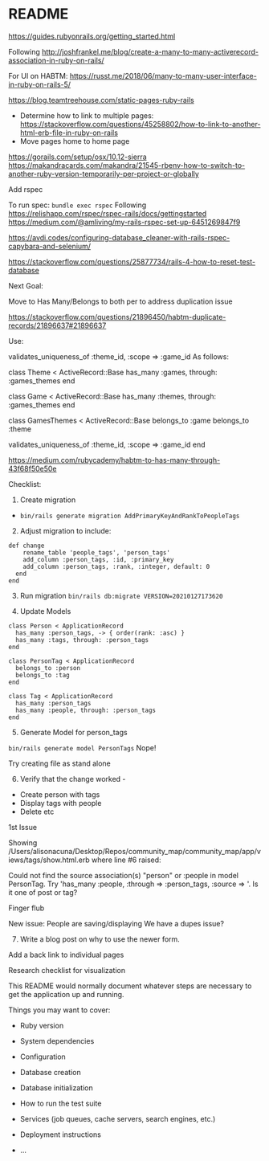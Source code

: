 # README

https://guides.rubyonrails.org/getting_started.html


Following http://joshfrankel.me/blog/create-a-many-to-many-activerecord-association-in-ruby-on-rails/

For UI on HABTM: https://russt.me/2018/06/many-to-many-user-interface-in-ruby-on-rails-5/

https://blog.teamtreehouse.com/static-pages-ruby-rails


- Determine how to link to multiple pages: https://stackoverflow.com/questions/45258802/how-to-link-to-another-html-erb-file-in-ruby-on-rails
- Move pages home to home page


https://gorails.com/setup/osx/10.12-sierra
https://makandracards.com/makandra/21545-rbenv-how-to-switch-to-another-ruby-version-temporarily-per-project-or-globally

Add rspec

To run spec: `bundle exec rspec`
Following https://relishapp.com/rspec/rspec-rails/docs/gettingstarted
https://medium.com/@amliving/my-rails-rspec-set-up-6451269847f9

https://avdi.codes/configuring-database_cleaner-with-rails-rspec-capybara-and-selenium/

https://stackoverflow.com/questions/25877734/rails-4-how-to-reset-test-database

Next Goal:

Move to Has Many/Belongs to both per to address duplication issue

https://stackoverflow.com/questions/21896450/habtm-duplicate-records/21896637#21896637

Use:

validates_uniqueness_of :theme_id, :scope => :game_id
As follows:

class Theme < ActiveRecord::Base
  has_many :games, through: :games_themes
end

class Game < ActiveRecord::Base
  has_many :themes, through: :games_themes
end

class GamesThemes < ActiveRecord::Base
  belongs_to :game
  belongs_to :theme

  validates_uniqueness_of :theme_id, :scope => :game_id
end

https://medium.com/rubycademy/habtm-to-has-many-through-43f68f50e50e

Checklist:

1. Create migration
- `bin/rails generate migration AddPrimaryKeyAndRankToPeopleTags`
2. Adjust migration to include:
```
def change
    rename_table 'people_tags', 'person_tags'
    add_column :person_tags, :id, :primary_key
    add_column :person_tags, :rank, :integer, default: 0
  end
end  
```  
3. Run migration `bin/rails db:migrate VERSION=20210127173620`

4. Update Models

```
class Person < ApplicationRecord
  has_many :person_tags, -> { order(rank: :asc) }
  has_many :tags, through: :person_tags
end
```

```
class PersonTag < ApplicationRecord
  belongs_to :person
  belongs_to :tag
end
```

```
class Tag < ApplicationRecord
  has_many :person_tags
  has_many :people, through: :person_tags
end
```

5. Generate Model for person_tags

`bin/rails generate model PersonTags`
Nope!

Try creating file as stand alone

6. Verify that the change worked -
- Create person with tags
- Display tags with people
- Delete etc

1st Issue

Showing /Users/alisonacuna/Desktop/Repos/community_map/community_map/app/views/tags/show.html.erb where line #6 raised:

Could not find the source association(s) "person" or :people in model PersonTag. Try 'has_many :people, :through => :person_tags, :source => <name>'. Is it one of post or tag?

Finger flub

New issue: People are saving/displaying
We have a dupes issue?

7. Write a blog post on why to use the newer form.






Add a back link to individual pages

Research checklist for visualization

This README would normally document whatever steps are necessary to get the
application up and running.

Things you may want to cover:

* Ruby version

* System dependencies

* Configuration

* Database creation

* Database initialization

* How to run the test suite

* Services (job queues, cache servers, search engines, etc.)

* Deployment instructions

* ...
